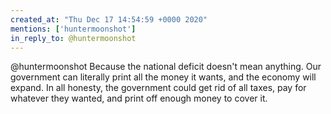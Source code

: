 ```yaml
---
created_at: "Thu Dec 17 14:54:59 +0000 2020"
mentions: ['huntermoonshot']
in_reply_to: @huntermoonshot
---
```


@huntermoonshot Because the national deficit doesn't mean anything. Our government can literally print all the money it wants, and the economy will expand. In all honesty, the government could get rid of all taxes, pay for whatever they wanted, and print off enough money to cover it.